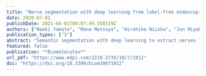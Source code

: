```yaml
---
title: "Nerve segmentation with deep learning from label-free endoscopic images obtained using coherent anti-stokes Raman scattering"
date: 2020-07-01
publishDate: 2021-04-01T00:07:49.558319Z
authors: ["Naoki Yamato", "Mana Matsuya", "Hirohiko Niioka", "Jun Miyake", "Mamoru Hashimoto"]
publication_types: ["1"]
abstract: "Semantic segmentation with deep learning to extract nerves from label-free endoscopic images obtained using coherent anti-Stokes Raman scattering (CARS) for nerve-sparing surgery is described. We developed a CARS rigid endoscope in order to identify the exact location of peripheral nerves in surgery. Myelinated nerves are visualized with a CARS lipid signal in a label-free manner. Because the lipid distribution includes other tissues as well as nerves, nerve segmentation is required to achieve nerve-sparing surgery. We propose using U-Net with a VGG16 encoder as a deep learning model and pre-training with fluorescence images, which visualize the lipid distribution similar to CARS images, before fine-tuning with a small dataset of CARS endoscopy images. For nerve segmentation, we used 24 CARS and 1,818 fluorescence nerve images of three rabbit prostates. We achieved label-free nerve segmentation with a mean accuracy of 0.962 and an F1 value of 0.860. Pre-training on fluorescence images significantly improved the performance of nerve segmentation in terms of the mean accuracy and F1 value (p<0.05). Nerve segmentation of label-free endoscopic images will allow for safer endoscopic surgery, while reducing dysfunction and improving prognosis after surgery."
featured: false
publication: "*Biomolecules*"
url_pdf: "https://www.mdpi.com/2218-273X/10/7/1012"
doi: "https://doi.org/10.3390/biom10071012"
---
```


